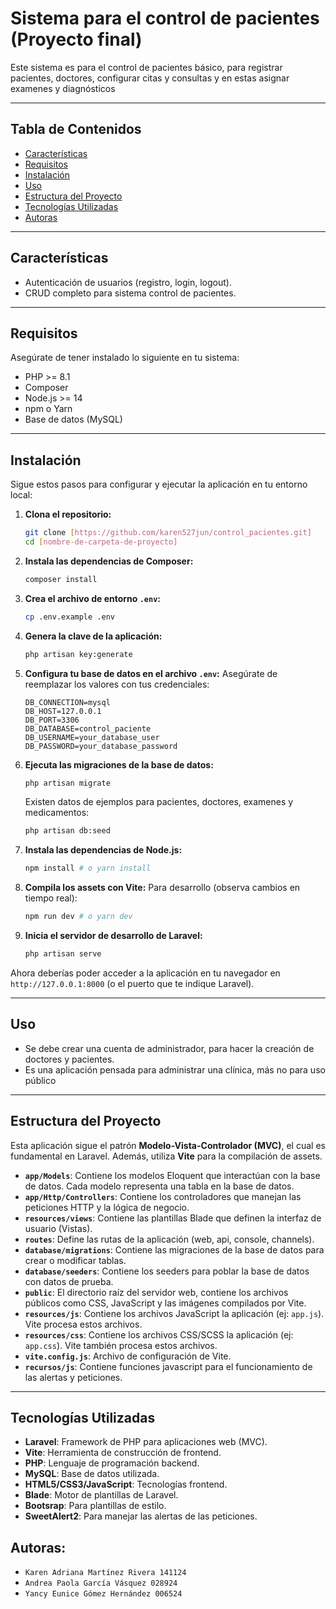 # Sistema para el control de pacientes (Proyecto final)

Este sistema es para el control de pacientes básico, para registrar pacientes, doctores, configurar citas y consultas
y en estas asignar examenes y diagnósticos

---

## Tabla de Contenidos

* [Características](#características)
* [Requisitos](#requisitos)
* [Instalación](#instalación)
* [Uso](#uso)
* [Estructura del Proyecto](#estructura-del-proyecto)
* [Tecnologías Utilizadas](#tecnologías-utilizadas)
* [Autoras](#autoras)

---

## Características

* Autenticación de usuarios (registro, login, logout).
* CRUD completo para sistema control de pacientes.

---

## Requisitos

Asegúrate de tener instalado lo siguiente en tu sistema:

* PHP >= 8.1
* Composer
* Node.js >= 14
* npm o Yarn
* Base de datos (MySQL)

---

## Instalación

Sigue estos pasos para configurar y ejecutar la aplicación en tu entorno local:

1.  **Clona el repositorio:**
    ```bash
    git clone [https://github.com/karen527jun/control_pacientes.git]
    cd [nombre-de-carpeta-de-proyecto]
    ```

2.  **Instala las dependencias de Composer:**
    ```bash
    composer install
    ```

3.  **Crea el archivo de entorno `.env`:**
    ```bash
    cp .env.example .env
    ```

4.  **Genera la clave de la aplicación:**
    ```bash
    php artisan key:generate
    ```

5.  **Configura tu base de datos en el archivo `.env`:**
    Asegúrate de reemplazar los valores con tus credenciales:
    ```
    DB_CONNECTION=mysql
    DB_HOST=127.0.0.1
    DB_PORT=3306
    DB_DATABASE=control_paciente
    DB_USERNAME=your_database_user
    DB_PASSWORD=your_database_password
    ```

6.  **Ejecuta las migraciones de la base de datos:**
    ```bash
    php artisan migrate
    ```
    Existen datos de ejemplos para pacientes, doctores, examenes y medicamentos:
    ```bash
    php artisan db:seed
    ```

7.  **Instala las dependencias de Node.js:**
    ```bash
    npm install # o yarn install
    ```

8.  **Compila los assets con Vite:**
    Para desarrollo (observa cambios en tiempo real):
    ```bash
    npm run dev # o yarn dev
    ```

9.  **Inicia el servidor de desarrollo de Laravel:**
    ```bash
    php artisan serve
    ```

Ahora deberías poder acceder a la aplicación en tu navegador en `http://127.0.0.1:8000` (o el puerto que te indique Laravel).

---

## Uso

* Se debe crear una cuenta de administrador, para hacer la creación de doctores y pacientes.
* Es una aplicación pensada para administrar una clínica, más no para uso público


---

## Estructura del Proyecto

Esta aplicación sigue el patrón **Modelo-Vista-Controlador (MVC)**, el cual es fundamental en Laravel. Además, utiliza **Vite** para la compilación de assets.

* **`app/Models`**: Contiene los modelos Eloquent que interactúan con la base de datos. Cada modelo representa una tabla en la base de datos.
* **`app/Http/Controllers`**: Contiene los controladores que manejan las peticiones HTTP y la lógica de negocio.
* **`resources/views`**: Contiene las plantillas Blade que definen la interfaz de usuario (Vistas).
* **`routes`**: Define las rutas de la aplicación (web, api, console, channels).
* **`database/migrations`**: Contiene las migraciones de la base de datos para crear o modificar tablas.
* **`database/seeders`**: Contiene los seeders para poblar la base de datos con datos de prueba.
* **`public`**: El directorio raíz del servidor web, contiene los archivos públicos como CSS, JavaScript y las imágenes compilados por Vite.
* **`resources/js`**: Contiene los archivos JavaScript la aplicación (ej: `app.js`). Vite procesa estos archivos.
* **`resources/css`**: Contiene los archivos CSS/SCSS la aplicación (ej: `app.css`). Vite también procesa estos archivos.
* **`vite.config.js`**: Archivo de configuración de Vite.
* **`recursos/js`**: Contiene funciones javascript para el funcionamiento de las alertas y peticiones.

---

## Tecnologías Utilizadas

* **Laravel**: Framework de PHP para aplicaciones web (MVC).
* **Vite**: Herramienta de construcción de frontend.
* **PHP**: Lenguaje de programación backend.
* **MySQL**: Base de datos utilizada.
* **HTML5/CSS3/JavaScript**: Tecnologías frontend.
* **Blade**: Motor de plantillas de Laravel.
* **Bootsrap**: Para plantillas de estilo.
* **SweetAlert2**: Para manejar las alertas de las peticiones.


## Autoras:

* `Karen Adriana Martínez Rivera 141124`
* `Andrea Paola García Vásquez 028924`
* `Yancy Eunice Gómez Hernández 006524`

